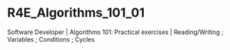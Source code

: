 # R4E_Algorithms_101_01
Software Developer | Algorithms 101: Practical exercises | Reading/Writing ; Variables ; Conditions ; Cycles

